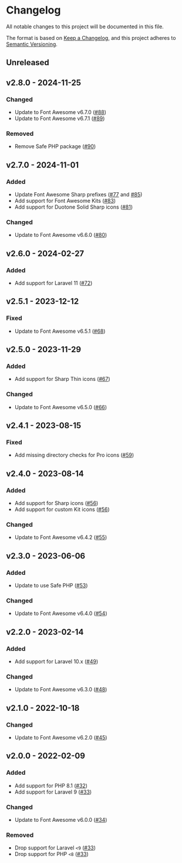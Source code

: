 # Changelog

All notable changes to this project will be documented in this file.

The format is based on [Keep a Changelog](https://keepachangelog.com), and this project adheres to [Semantic Versioning](https://semver.org).

## Unreleased

## v2.8.0 - 2024-11-25

### Changed
- Update to Font Awesome v6.7.0 ([#88](https://github.com/owenvoke/blade-fontawesome/pull/88))
- Update to Font Awesome v6.7.1 ([#89](https://github.com/owenvoke/blade-fontawesome/pull/89))

### Removed
- Remove Safe PHP package ([#90](https://github.com/owenvoke/blade-fontawesome/pull/90))

## v2.7.0 - 2024-11-01

### Added
- Update Font Awesome Sharp prefixes ([#77](https://github.com/owenvoke/blade-fontawesome/pull/77) and [#85](https://github.com/owenvoke/blade-fontawesome/pull/85))
- Add support for Font Awesome Kits ([#83](https://github.com/owenvoke/blade-fontawesome/pull/83))
- Add support for Duotone Solid Sharp icons ([#81](https://github.com/owenvoke/blade-fontawesome/pull/81))

### Changed
- Update to Font Awesome v6.6.0 ([#80](https://github.com/owenvoke/blade-fontawesome/pull/80))

## v2.6.0 - 2024-02-27

### Added
- Add support for Laravel 11 ([#72](https://github.com/owenvoke/blade-fontawesome/pull/72))

## v2.5.1 - 2023-12-12

### Fixed
- Update to Font Awesome v6.5.1 ([#68](https://github.com/owenvoke/blade-fontawesome/pull/68))

## v2.5.0 - 2023-11-29

### Added
- Add support for Sharp Thin icons ([#67](https://github.com/owenvoke/blade-fontawesome/pull/67))

### Changed
- Update to Font Awesome v6.5.0 ([#66](https://github.com/owenvoke/blade-fontawesome/pull/66))

## v2.4.1 - 2023-08-15

### Fixed
- Add missing directory checks for Pro icons ([#59](https://github.com/owenvoke/blade-fontawesome/pull/59))

## v2.4.0 - 2023-08-14

### Added
- Add support for Sharp icons ([#56](https://github.com/owenvoke/blade-fontawesome/pull/56))
- Add support for custom Kit icons ([#56](https://github.com/owenvoke/blade-fontawesome/pull/56))

### Changed
- Update to Font Awesome v6.4.2 ([#55](https://github.com/owenvoke/blade-fontawesome/pull/55))

## v2.3.0 - 2023-06-06

### Added
- Update to use Safe PHP ([#53](https://github.com/owenvoke/blade-fontawesome/pull/53))

### Changed
- Update to Font Awesome v6.4.0 ([#54](https://github.com/owenvoke/blade-fontawesome/pull/54))

## v2.2.0 - 2023-02-14

### Added
- Add support for Laravel 10.x ([#49](https://github.com/owenvoke/blade-fontawesome/pull/49))

### Changed
- Update to Font Awesome v6.3.0 ([#48](https://github.com/owenvoke/blade-fontawesome/pull/48))

## v2.1.0 - 2022-10-18

### Changed
- Update to Font Awesome v6.2.0 ([#45](https://github.com/owenvoke/blade-fontawesome/pull/45))

## v2.0.0 - 2022-02-09

### Added
- Add support for PHP 8.1 ([#32](https://github.com/owenvoke/blade-fontawesome/pull/32))
- Add support for Laravel 9 ([#33](https://github.com/owenvoke/blade-fontawesome/pull/33))

### Changed
- Update to Font Awesome v6.0.0 ([#34](https://github.com/owenvoke/blade-fontawesome/pull/34))

### Removed
- Drop support for Laravel `<9` ([#33](https://github.com/owenvoke/blade-fontawesome/pull/33))
- Drop support for PHP `<8` ([#33](https://github.com/owenvoke/blade-fontawesome/pull/33))
